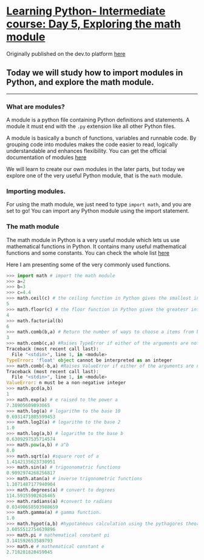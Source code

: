 # [Learning Python- Intermediate course: Day 5, Exploring the math module](https://dev.to/aatmaj/learning-python-intermediate-course-day-5-exploring-the-math-module-5alo)

Originally published on the dev.to platform [here](https://dev.to/aatmaj/learning-python-intermediate-course-day-5-exploring-the-math-module-5alo)

## Today we will study how to import modules in Python, and explore the math module.

---

### What are modules?

A module is a python file containing Python definitions and statements. A module it must end with the `.py` extension like all other Python files.

A module is basically a bunch of functions, variables and runnable code. By grouping code into modules makes the code easier to read, logically understandable and enhances flexibility.
You can get the official documentation of modules [here](https://docs.python.org/3/tutorial/modules.html)

We will learn to create our own modules in the later parts, but today we explore one of the very useful Python module, that is the `math` module.

### Importing modules.

For using the math module, we just need to type `import math`, and you are set to go! You can import any Python module using the import statement.

### The math module

The math module in Python is a very useful module which lets us use mathematical functions in Python. It contains many useful mathematical functions and some constants. You can check the whole list [here](https://docs.python.org/3/library/math.html#math.log)

Here I am presenting some of the very commonly used functions.

```python
>>> import math # import the math module
>>> a=2
>>> b=3
>>> c=4.4
>>> math.ceil(c) # the ceiling function in Python gives the smallest integer greater than or equal to the number.
5
>>> math.floor(c) # the floor function in Python gives the greatesr integer less than or equal to the number.
4
>>> math.factorial(b)
6
>>> math.comb(b,a) # Return the number of ways to choose a items from b items without repetition and without order.
3
>>> math.comb(c,a) #Raises TypeError if either of the arguments are not integers
Traceback (most recent call last):
  File "<stdin>", line 1, in <module>
TypeError: 'float' object cannot be interpreted as an integer
>>> math.comb(-b,a) #Raises ValueError if either of the arguments are negative.
Traceback (most recent call last):
  File "<stdin>", line 1, in <module>
ValueError: n must be a non-negative integer
>>> math.gcd(a,b)
1
>>> math.exp(a) # e raised to the power a
7.38905609893065
>>> math.log(a) # logarithm to the base 10
0.6931471805599453
>>> math.log2(a) # logarithm to the base 2
1.0
>>> math.log(a,b) # logarithm to the base b
0.6309297535714574
>>> math.pow(a,b) # a^b
8.0
>>> math.sqrt(a) #square root of a
1.4142135623730951
>>> math.sin(a) # trigoonomatric functions
0.9092974268256817
>>> math.atan(a) # inverse trigonometric functions
1.1071487177940904
>>> math.degrees(a) # convert to degrees
114.59155902616465
>>> math.radians(a) #convert to radians
0.03490658503988659
>>> math.gamma(a) # gamma function.
1.0
>>> math.hypot(a,b) #hypotaneous calculation using the pythagores theorem.
3.6055512754639896
>>> math.pi # mathematical constant pi
3.141592653589793
>>> math.e # mathematical constant e
2.718281828459045

```
